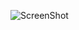 ![ScreenShot](https://repository-images.githubusercontent.com/201778529/0e88da00-c81c-11e9-86f6-56e173e369ba)
